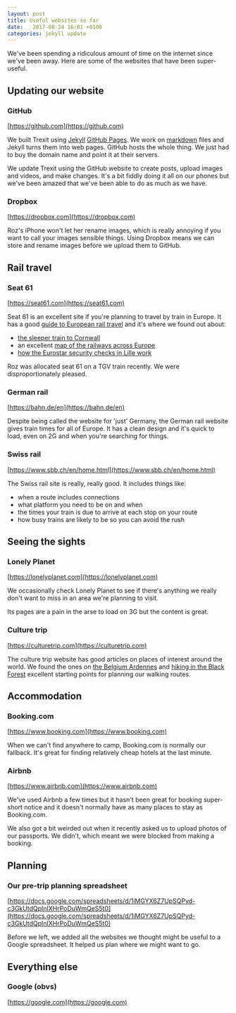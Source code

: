```yaml
---
layout: post
title: Useful websites so far
date:   2017-08-24 16:01 +0100
categories: jekyll update
---
```


We've been spending a ridiculous amount of time on the internet since we've been away. Here are some of the websites that have been super-useful.

## Updating our website

### GitHub 
[https://github.com](https://github.com)

We built Trexit using [Jekyll](https://jekyllrb.com) [GitHub Pages](https://help.github.com/articles/using-jekyll-as-a-static-site-generator-with-github-pages/). We work on [markdown](https://daringfireball.net/projects/markdown/) files and Jekyll turns them into web pages. GitHub hosts the whole thing. We just had to buy the domain name and point it at their servers.

We update Trexit using the GitHub website to create posts, upload images and videos, and make changes. It's a bit fiddly doing it all on our phones but we've been amazed that we've been able to do as much as we have.

### Dropbox
[https://dropbox.com](https://dropbox.com)

Roz's iPhone won't let her rename images, which is really annoying if you want to call your images sensible things. Using Dropbox means we can store and rename images before we upload them to GitHub.

## Rail travel

### Seat 61
[https://seat61.com](https://seat61.com)

Seat 61 is an excellent site if you're planning to travel by train in Europe. It has a good [guide to European rail travel](https://www.seat61.com/Europe-train-travel.htm) and it's where we found out about:

- [the sleeper train to Cornwall](https://www.seat61.com/Cornwall-sleeper.htm)
- an excellent [map of the railways across Europe](http://www.stanfords.co.uk/Europe-Travellers-Railway-Map_9789077899090)
- [how the Eurostar security checks in Lille work](https://www.seat61.com/eurostar-to-lyon-avignon-marseille.htm)

Roz was allocated seat 61 on a TGV train recently. We were disproportionately pleased.

### German rail
[https://bahn.de/en](https://bahn.de/en)

Despite being called the website for 'just' Germany, the German rail website gives train times for all of Europe. It has a clean design and it's quick to load, even on 2G and when you're searching for things.

### Swiss rail
[https://www.sbb.ch/en/home.html](https://www.sbb.ch/en/home.html)

The Swiss rail site is really, really good. It includes things like:

- when a route includes connections
- what platform you need to be on and when
- the times your train is due to arrive at each stop on your route
- how busy trains are likely to be so you can avoid the rush

## Seeing the sights

### Lonely Planet
[https://lonelyplanet.com](https://lonelyplanet.com)

We occasionally check Lonely Planet to see if there's anything we really don't want to miss in an area we're planning to visit.

Its pages are a pain in the arse to load on 3G but the content is great.

### Culture trip
[https://culturetrip.com](https://culturetrip.com)

The culture trip website has good articles on places of interest around the world. We found the ones on [the Belgium Ardennes](https://theculturetrip.com/europe/belgium/articles/the-top-3-hikes-in-the-belgian-ardennes/) and [hiking in the Black Forest](https://theculturetrip.com/europe/germany/articles/the-10-most-beautiful-spots-in-germanys-black-forest/) excellent starting points for planning our walking routes.

## Accommodation

### Booking.com
[https://www.booking.com](https://www.booking.com)

When we can't find anywhere to camp, Booking.com is normally our fallback. It's great for finding relatively cheap hotels at the last minute. 

### Airbnb
[https://www.airbnb.com](https://www.airbnb.com)

We've used Airbnb a few times but it hasn't been great for booking super-short notice and it doesn't normally have as many places to stay as Booking.com.

We also got a bit weirded out when it recently asked us to upload photos of our passports. We didn't, which meant we were blocked from making a booking.

## Planning

### Our pre-trip planning spreadsheet
[https://docs.google.com/spreadsheets/d/1iMGYX6Z7UpSQPyd-c3GkUtdQpInIXHrPoDuWmQeS5t0](https://docs.google.com/spreadsheets/d/1iMGYX6Z7UpSQPyd-c3GkUtdQpInIXHrPoDuWmQeS5t0)

Before we left, we added all the websites we thought might be useful to a Google spreadsheet. It helped us plan where we might want to go.

## Everything else 

### Google (obvs)
[https://google.com](https://google.com)



